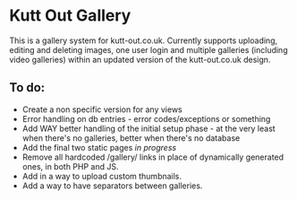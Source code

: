 Kutt Out Gallery
===============

This is a gallery system for kutt-out.co.uk. Currently supports uploading, editing and deleting images, one user login and multiple galleries (including video galleries) within an updated version of the kutt-out.co.uk design.

To do:
------

* Create a non specific version for any views
* Error handling on db entries - error codes/exceptions or something
* Add WAY better handling of the initial setup phase - at the very least when there's no galleries, better when there's no database
* Add the final two static pages *in progress*
* Remove all hardcoded /gallery/ links in place of dynamically generated ones, in both PHP and JS.
* Add in a way to upload custom thumbnails.
* Add a way to have separators between galleries.